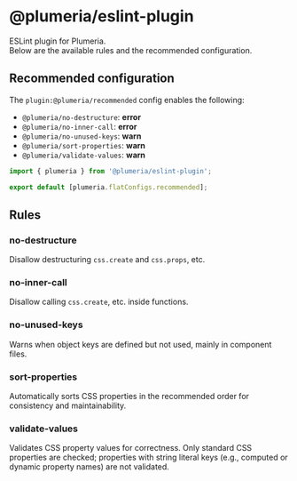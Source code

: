 # @plumeria/eslint-plugin

ESLint plugin for Plumeria.  
Below are the available rules and the recommended configuration.

## Recommended configuration

The `plugin:@plumeria/recommended` config enables the following:

- `@plumeria/no-destructure`: **error**
- `@plumeria/no-inner-call`: **error**
- `@plumeria/no-unused-keys`: **warn**
- `@plumeria/sort-properties`: **warn**
- `@plumeria/validate-values`: **warn**

```js
import { plumeria } from '@plumeria/eslint-plugin';

export default [plumeria.flatConfigs.recommended];
```

## Rules

### no-destructure

Disallow destructuring `css.create` and `css.props`, etc.

### no-inner-call

Disallow calling `css.create`, etc. inside functions.

### no-unused-keys

Warns when object keys are defined but not used, mainly in component files.

### sort-properties

Automatically sorts CSS properties in the recommended order for consistency and maintainability.

### validate-values

Validates CSS property values for correctness. Only standard CSS properties are checked; properties with string literal keys (e.g., computed or dynamic property names) are not validated.
